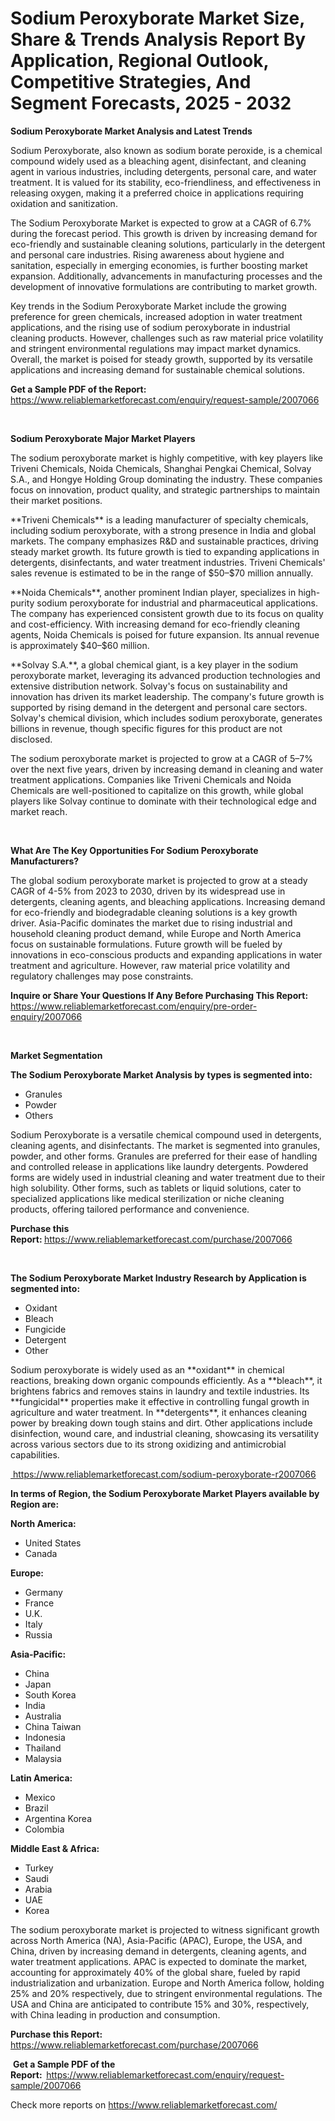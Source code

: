 <p><h1>Sodium Peroxyborate Market Size, Share & Trends Analysis Report By Application, Regional Outlook, Competitive Strategies, And Segment Forecasts, 2025 - 2032</h1></p><p><strong>Sodium Peroxyborate Market Analysis and Latest Trends</strong></p>
<p><p>Sodium Peroxyborate, also known as sodium borate peroxide, is a chemical compound widely used as a bleaching agent, disinfectant, and cleaning agent in various industries, including detergents, personal care, and water treatment. It is valued for its stability, eco-friendliness, and effectiveness in releasing oxygen, making it a preferred choice in applications requiring oxidation and sanitization.</p><p>The Sodium Peroxyborate Market is expected to grow at a CAGR of 6.7% during the forecast period. This growth is driven by increasing demand for eco-friendly and sustainable cleaning solutions, particularly in the detergent and personal care industries. Rising awareness about hygiene and sanitation, especially in emerging economies, is further boosting market expansion. Additionally, advancements in manufacturing processes and the development of innovative formulations are contributing to market growth.</p><p>Key trends in the Sodium Peroxyborate Market include the growing preference for green chemicals, increased adoption in water treatment applications, and the rising use of sodium peroxyborate in industrial cleaning products. However, challenges such as raw material price volatility and stringent environmental regulations may impact market dynamics. Overall, the market is poised for steady growth, supported by its versatile applications and increasing demand for sustainable chemical solutions.</p></p>
<p><strong>Get a Sample PDF of the Report:&nbsp;</strong> <a href="https://www.reliablemarketforecast.com/enquiry/request-sample/2007066?utm_campaign=2226&utm_medium=2&utm_source=Github&utm_content=ia&utm_term=25012025&utm_id=sodium-peroxyborate">https://www.reliablemarketforecast.com/enquiry/request-sample/2007066</a></p>
<p>&nbsp;</p>
<p><strong>Sodium Peroxyborate Major Market Players</strong></p>
<p><p>The sodium peroxyborate market is highly competitive, with key players like Triveni Chemicals, Noida Chemicals, Shanghai Pengkai Chemical, Solvay S.A., and Hongye Holding Group dominating the industry. These companies focus on innovation, product quality, and strategic partnerships to maintain their market positions.</p><p>**Triveni Chemicals** is a leading manufacturer of specialty chemicals, including sodium peroxyborate, with a strong presence in India and global markets. The company emphasizes R&D and sustainable practices, driving steady market growth. Its future growth is tied to expanding applications in detergents, disinfectants, and water treatment industries. Triveni Chemicals' sales revenue is estimated to be in the range of $50–$70 million annually.</p><p>**Noida Chemicals**, another prominent Indian player, specializes in high-purity sodium peroxyborate for industrial and pharmaceutical applications. The company has experienced consistent growth due to its focus on quality and cost-efficiency. With increasing demand for eco-friendly cleaning agents, Noida Chemicals is poised for future expansion. Its annual revenue is approximately $40–$60 million.</p><p>**Solvay S.A.**, a global chemical giant, is a key player in the sodium peroxyborate market, leveraging its advanced production technologies and extensive distribution network. Solvay's focus on sustainability and innovation has driven its market leadership. The company's future growth is supported by rising demand in the detergent and personal care sectors. Solvay's chemical division, which includes sodium peroxyborate, generates billions in revenue, though specific figures for this product are not disclosed.</p><p>The sodium peroxyborate market is projected to grow at a CAGR of 5–7% over the next five years, driven by increasing demand in cleaning and water treatment applications. Companies like Triveni Chemicals and Noida Chemicals are well-positioned to capitalize on this growth, while global players like Solvay continue to dominate with their technological edge and market reach.</p></p>
<p>&nbsp;</p>
<p><strong>What Are The Key Opportunities For Sodium Peroxyborate Manufacturers?</strong></p>
<p><p>The global sodium peroxyborate market is projected to grow at a steady CAGR of 4-5% from 2023 to 2030, driven by its widespread use in detergents, cleaning agents, and bleaching applications. Increasing demand for eco-friendly and biodegradable cleaning solutions is a key growth driver. Asia-Pacific dominates the market due to rising industrial and household cleaning product demand, while Europe and North America focus on sustainable formulations. Future growth will be fueled by innovations in eco-conscious products and expanding applications in water treatment and agriculture. However, raw material price volatility and regulatory challenges may pose constraints.</p></p>
<p><strong>Inquire or Share Your Questions If Any Before Purchasing This Report:</strong> <a href="https://www.reliablemarketforecast.com/enquiry/pre-order-enquiry/2007066?utm_campaign=2226&utm_medium=2&utm_source=Github&utm_content=ia&utm_term=25012025&utm_id=sodium-peroxyborate">https://www.reliablemarketforecast.com/enquiry/pre-order-enquiry/2007066</a></p>
<p>&nbsp;</p>
<p><strong>Market Segmentation</strong></p>
<p><strong>The Sodium Peroxyborate Market Analysis by types is segmented into:</strong></p>
<p><ul><li>Granules</li><li>Powder</li><li>Others</li></ul></p>
<p><p>Sodium Peroxyborate is a versatile chemical compound used in detergents, cleaning agents, and disinfectants. The market is segmented into granules, powder, and other forms. Granules are preferred for their ease of handling and controlled release in applications like laundry detergents. Powdered forms are widely used in industrial cleaning and water treatment due to their high solubility. Other forms, such as tablets or liquid solutions, cater to specialized applications like medical sterilization or niche cleaning products, offering tailored performance and convenience.</p></p>
<p><strong>Purchase this Report:&nbsp;</strong><a href="https://www.reliablemarketforecast.com/purchase/2007066?utm_campaign=2226&utm_medium=2&utm_source=Github&utm_content=ia&utm_term=25012025&utm_id=sodium-peroxyborate">https://www.reliablemarketforecast.com/purchase/2007066</a></p>
<p>&nbsp;</p>
<p><strong>The Sodium Peroxyborate Market Industry Research by Application is segmented into:</strong></p>
<p><ul><li>Oxidant</li><li>Bleach</li><li>Fungicide</li><li>Detergent</li><li>Other</li></ul></p>
<p><p>Sodium peroxyborate is widely used as an **oxidant** in chemical reactions, breaking down organic compounds efficiently. As a **bleach**, it brightens fabrics and removes stains in laundry and textile industries. Its **fungicidal** properties make it effective in controlling fungal growth in agriculture and water treatment. In **detergents**, it enhances cleaning power by breaking down tough stains and dirt. Other applications include disinfection, wound care, and industrial cleaning, showcasing its versatility across various sectors due to its strong oxidizing and antimicrobial capabilities.</p></p>
<p><a href="https://www.reliablemarketforecast.com/sodium-peroxyborate-r2007066?utm_campaign=2226&utm_medium=2&utm_source=Github&utm_content=ia&utm_term=25012025&utm_id=sodium-peroxyborate">&nbsp;https://www.reliablemarketforecast.com/sodium-peroxyborate-r2007066</a></p>
<p><strong>In terms of Region, the Sodium Peroxyborate Market Players available by Region are:</strong></p>
<p>
    <p> <strong> North America: </strong>
        <ul>
            <li>United States</li>
            <li>Canada</li>
        </ul>
        </p> 
    <p> <strong> Europe: </strong>
        <ul>
            <li>Germany</li>
            <li>France</li>
            <li>U.K.</li>
            <li>Italy</li>
            <li>Russia</li>
        </ul>
        </p> 
    <p> <strong> Asia-Pacific: </strong>
        <ul>
            <li>China</li>
            <li>Japan</li>
            <li>South Korea</li>
            <li>India</li>
            <li>Australia</li>
            <li>China Taiwan</li>
            <li>Indonesia</li>
            <li>Thailand</li>
            <li>Malaysia</li>
        </ul>
        </p> 
    <p> <strong> Latin America: </strong>
        <ul>
            <li>Mexico</li>
            <li>Brazil</li>
            <li>Argentina Korea</li>
            <li>Colombia</li>
        </ul>
        </p> 
    <p> <strong> Middle East & Africa: </strong>
        <ul>
            <li>Turkey</li>
            <li>Saudi</li>
            <li>Arabia</li>
            <li>UAE</li>
            <li>Korea</li>
        </ul>
    </p>
    </p>
<p><p>The sodium peroxyborate market is projected to witness significant growth across North America (NA), Asia-Pacific (APAC), Europe, the USA, and China, driven by increasing demand in detergents, cleaning agents, and water treatment applications. APAC is expected to dominate the market, accounting for approximately 40% of the global share, fueled by rapid industrialization and urbanization. Europe and North America follow, holding 25% and 20% respectively, due to stringent environmental regulations. The USA and China are anticipated to contribute 15% and 30%, respectively, with China leading in production and consumption.</p></p>
<p><strong>Purchase this Report: </strong><a href="https://www.reliablemarketforecast.com/purchase/2007066?utm_campaign=2226&utm_medium=2&utm_source=Github&utm_content=ia&utm_term=25012025&utm_id=sodium-peroxyborate">https://www.reliablemarketforecast.com/purchase/2007066</a></p>
<p>&nbsp;<strong>Get a Sample PDF of the Report:&nbsp;&nbsp;</strong><a href="https://www.reliablemarketforecast.com/enquiry/request-sample/2007066?utm_campaign=2226&utm_medium=2&utm_source=Github&utm_content=ia&utm_term=25012025&utm_id=sodium-peroxyborate">https://www.reliablemarketforecast.com/enquiry/request-sample/2007066</a></p>
<p><strong></strong></p>
<p>Check more reports on <a href="https://www.reliablemarketforecast.com/?utm_campaign=2226&utm_medium=2&utm_source=Github&utm_content=ia&utm_term=25012025&utm_id=sodium-peroxyborate">https://www.reliablemarketforecast.com/</a></p>